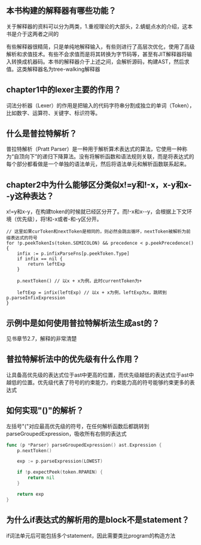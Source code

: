 
## 本书构建的解释器有哪些功能？
关于解释器的资料可以分为两类，1.重视理论的大部头，2.蜻蜓点水的介绍，这本书是介于这两者之间的

有些解释器很精简，只是单纯地解释输入，有些则进行了高层次优化，使用了高级解析和求值技术。有些不会求值而是将其转换为字节码等，甚至有JIT解释器将输入转换成机器码。本书的解释器介于上述之间，会解析源码，构建AST，然后求值。这类解释器名为tree-walking解释器

## chapter1中的lexer主要的作用？

词法分析器（Lexer）的作用是把输入的代码字符串分割成独立的单词（Token），比如数字、运算符、关键字、标识符等。

## 什么是普拉特解析？

普拉特解析（Pratt Parser）是一种用于解析算术表达式的算法，它使用一种称为“自顶向下”的递归下降算法。没有将解析函数和语法规则关联，而是将表达式的每个部分都看做是一个单独的语法单元，然后将语法单元和解析函数联系起来。

## chapter2中为什么能够区分类似x!=y和!-x，x-y和x--y这种表达？

x!=y和x-y，在构建token的时候就已经区分开了。而!-x和x--y，会根据上下文环境（优先级），将!和-x或者-和-y区分开。

```golang
// 这里如果curToken和nextToken是相同的，则必然会跳出循环，nextToken被解析为前缀表达式的符号
for !p.peekTokenIs(token.SEMICOLON) && precedence < p.peekPrecedence() {
    infix := p.infixParseFns[p.peekToken.Type]
    if infix == nil {
        return leftExp
    }

    p.nextToken() // 以x + x为例，此时currentToken为+

    leftExp = infix(leftExp) // 以x + x为例，leftExp为x，跳转到p.parseInfixExpression
}
```

## 示例中是如何使用普拉特解析法生成ast的？

见书章节2.7，解释的非常清楚

## 普拉特解析法中的优先级有什么作用？

让具备高优先级的表达式位于ast中更高的位置，而优先级越低的表达式位于ast中越低的位置。优先级代表了符号的约束能力，约束能力高的符号能够约束更多的表达式

## 如何实现"()"的解析？

左括号"("对应最高优先级的符号，在任何解析函数后都跳转到parseGroupedExpression，吸收所有右侧的表达式

```go
func (p *Parser) parseGroupedExpression() ast.Expression {
	p.nextToken()

	exp := p.parseExpression(LOWEST)

	if !p.expectPeek(token.RPAREN) {
		return nil
	}

	return exp
}
```

## 为什么if表达式的解析用的是block不是statement？

if词法单元后可能包括多个statement，因此需要类比program的构造方法